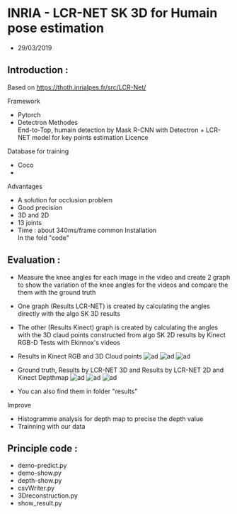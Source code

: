 # INRIA - LCR-NET SK 3D for Humain pose estimation
- 29/03/2019
## Introduction :  
Based on https://thoth.inrialpes.fr/src/LCR-Net/

Framework  
- Pytorch 
- Detectron
Methodes  
End-to-Top, humain detection by Mask R-CNN with Detectron + LCR-NET model for key points estimation
Licence  

Database for training  
- Coco
- 
Advantages 
- A solution for occlusion problem
- Good precision
- 3D and 2D
- 13 joints
- Time : about 340ms/frame common
Installation  
In the fold "code"
## Evaluation : 
- Measure the knee angles for each image in the video and create 2 graph to show the variation of the knee angles for the videos and compare the them with the ground truth
- One graph (Results LCR-NET) is created by calculating the angles directly with the algo SK 3D results
- The other (Results Kinect) graph is created by calculating the angles with the 3D claud points constructed from algo SK 2D results by Kinect RGB-D
Tests with Ekinnox's videos  
- Results in Kinect RGB and 3D Cloud points
![ad](https://github.com/YangDi666/State-of-art-for-humain-pose-estimation/blob/master/Test1_LCR-NET/results/Kinect%202d%203d%20and%20skeleton_1.png)
![ad](https://github.com/YangDi666/State-of-art-for-humain-pose-estimation/blob/master/Test1_LCR-NET/results/Kinect%202d%203d%20and%20skeleton_2.png)
![ad](https://github.com/YangDi666/State-of-art-for-humain-pose-estimation/blob/master/Test1_LCR-NET/results/Kinect%202d%203d%20and%20skeleton_3.png)

- Ground truth, Results by LCR-NET 3D and Results by LCR-NET 2D and Kinect Depthmap
![ad](https://github.com/YangDi666/State-of-art-for-humain-pose-estimation/blob/master/Test1_LCR-NET/results/gt_angles.png)
![ad](https://github.com/YangDi666/State-of-art-for-humain-pose-estimation/blob/master/Test1_LCR-NET/results/3dKinect_angles.png)
![ad](https://github.com/YangDi666/State-of-art-for-humain-pose-estimation/blob/master/Test1_LCR-NET/results/3dLcrnet_angles.png)

- You can also find them in folder "results"

Improve 
- Histogramme analysis for depth map to precise the depth value
- Trainning with our data
## Principle code :
- demo-predict.py 
- demo-show.py
- depth-show.py
- csvWriter.py
- 3Dreconstruction.py
- show_result.py
